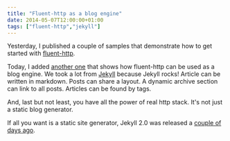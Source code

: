 ```yaml
---
title: "Fluent-http as a blog engine"
date: 2014-05-07T12:00:00+01:00
tags: ["fluent-http","jekyll"]
---
```


Yesterday, I published a couple of samples that demonstrate how to get started with <a href="https://github.com/CodeStory/fluent-http">fluent-http</a>.

Today, I added <a href="https://github.com/CodeStory/fluent-blog">another one</a> that shows how fluent-http can be used as a blog engine. We took a lot from <a href="http://jekyllrb.com/">Jekyll</a> because Jekyll rocks!  Article can be written in markdown. Posts can share a layout. A dynamic archive section can link to all posts. Articles can be found by tags.

And, last but not least, you have all the power of real http stack. It's not just a static blog generator.

If all you want is a static site generator, Jekyll 2.0 was released a <a href="http://jekyllrb.com/news/2014/05/06/jekyll-turns-2-0-0/">couple of days ago</a>.
